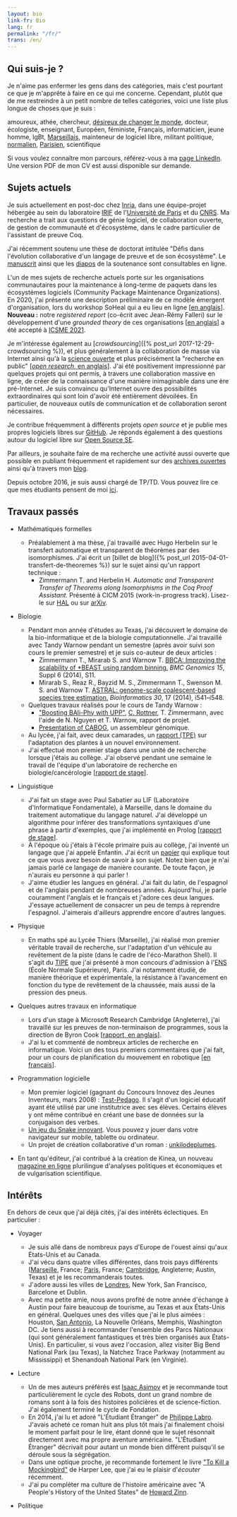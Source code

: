 ```yaml
---
layout: bio
link-fr: Bio
lang: fr
permalink: "/fr/"
trans: /en/
---
```


Qui suis-je ?
-------------

Je n'aime pas enfermer les gens dans des catégories, mais c'est
pourtant ce que je m'apprête à faire en ce qui me concerne.
Cependant, plutôt que de me restreindre à un petit nombre de telles
catégories, voici une liste plus longue de choses que je suis :

amoureux, athée, chercheur,
[désireux de changer le monde](/fr/changer-le-monde),
docteur,
écologiste, enseignant,
Européen, féministe,
Français, informaticien, jeune homme,
lgBt, [Marseillais](/fr/marseille),
mainteneur de logiciel libre,
militant politique, [normalien](http://www.ens.fr),
[Parisien](/fr/paris), scientifique

Si vous voulez connaître mon parcours,
référez-vous à ma [page LinkedIn](https://fr.linkedin.com/in/theozim).
Une version PDF de mon CV est aussi disponible sur demande.

Sujets actuels
--------------

Je suis actuellement en post-doc chez [Inria][], dans une
équipe-projet hébergée au sein du laboratoire [IRIF][] de
l'[Université de Paris](https://u-paris.fr/) et du [CNRS][].  Ma
recherche a trait aux questions de génie logiciel, de collaboration
ouverte, de gestion de communauté et d'écosystème, dans le cadre
particulier de l'assistant de preuve Coq.

[CNRS]: http://www.cnrs.fr/fr
[Inria]: https://www.inria.fr/fr
[IRIF]: https://www.irif.fr/

J'ai récemment soutenu une thèse de doctorat intitulée "Défis dans
l'évolution collaborative d'un langage de preuve et de son
écosystème".  Le [manuscrit][] ainsi que les [diapos][] de la
soutenance sont consultables en ligne.

[diapos]: https://www.irif.fr/_media/users/theo/phd_defense.pdf
[manuscrit]: https://www.irif.fr/_media/users/theo/memoirthesis.pdf

L'un de mes sujets de recherche actuels porte sur les organisations
communautaires pour la maintenance à long-terme de paquets dans les
écosystèmes logiciels (Community Package Maintenance Organizations).
En 2020, j'ai présenté une description préliminaire de ce modèle
émergent d'organisation, lors du workshop SoHeal qui a eu lieu en
ligne [[en anglais](https://www.youtube.com/watch?v=GmVufTUFmVc)].
**Nouveau :** notre *registered report* (co-écrit avec Jean-Rémy
Falleri) sur le développement d'une *grounded theory* de ces
organisations [[en anglais](https://hal.inria.fr/hal-03320556)] a été
accepté à [ICSME
2021](https://icsme2021.github.io/program/Accepted.html).

Je m'intéresse également au
[_crowdsourcing_]({% post_url 2017-12-29-crowdsourcing %}), et plus généralement
à la collaboration de masse via Internet ainsi qu'à la
[science ouverte](http://fr.wikipedia.org/wiki/Science_ouverte)
et plus précisément la "recherche en public"
[[_open research_, en anglais](http://en.wikipedia.org/wiki/Open_research)].
J'ai été positivement impressionné par quelques projets qui ont
permis, à travers une collaboration massive en ligne, de créer
de la connaissance d'une manière inimaginable dans une ère pré-Internet.
Je suis convaincu qu'Internet ouvre des possibilités extraordinaires qui
sont loin d'avoir été entièrement dévoilées.
En particulier, de nouveaux outils de communication et de collaboration
seront nécessaires.

Je contribue fréquemment à différents projets _open source_ et je publie
mes propres logiciels libres sur [GitHub](https://github.com/Zimmi48).
Je réponds également à des questions autour du logiciel libre sur
[Open Source SE](http://opensource.stackexchange.com/users/5858/zimm-i48).

Par ailleurs, je souhaite faire de ma recherche une activité aussi ouverte
que possible en publiant fréquemment et rapidement sur des [archives ouvertes][HAL]
ainsi qu'à travers mon [blog](/fr/blog).

[HAL]: https://hal.inria.fr/search/index/q/*/authFullName_s/Théo+Zimmermann

Depuis octobre 2016, je suis aussi chargé de TP/TD.
Vous pouvez lire ce que mes étudiants pensent de moi [ici](/fr/enseignement).

Travaux passés
--------------

* Mathématiques formelles
	* Préalablement à ma thèse, j'ai travaillé avec Hugo Herbelin
	sur le transfert automatique et transparent de théorèmes par
	des isomorphismes. J'ai écrit un
	[billet de blog]({% post_url 2015-04-01-transfert-de-theoremes %})
	sur le sujet ainsi qu'un rapport technique :
		* Zimmermann T. and Herbelin H. *Automatic and Transparent Transfer of Theorems along Isomorphisms in the Coq Proof Assistant.*
		Présenté à CICM 2015 (work-in-progress track).
		Lisez-le sur [HAL](https://hal.archives-ouvertes.fr/hal-01152588)
		ou sur [arXiv](http://arxiv.org/abs/1505.05028).

* Biologie
	* Pendant mon année d'études au Texas,
	j'ai découvert le domaine de la bio-informatique et de la
	biologie computationnelle.
	J'ai travaillé avec Tandy Warnow pendant un semestre
	(après avoir suivi son cours le premier semestre)
	et je suis co-auteur de deux articles :
		* Zimmermann T., Mirarab S. and Warnow T.
		[BBCA: Improving the scalability of *BEAST using random binning.](http://www.biomedcentral.com/1471-2164/15/S6/S11)
		_BMC Genomics 15_, Suppl 6 (2014), S11.
		* Mirarab S., Reaz R., Bayzid M. S., Zimmermann T.,
		Swenson M. S. and Warnow T.
		[ASTRAL: genome-scale coalescent-based species tree estimation.](http://bioinformatics.oxfordjournals.org/content/30/17/i541.long)
		_Bioinformatics 30_, 17 (2014), i541–i548.
	* Quelques travaux réalisés pour le cours de Tandy Warnow :
		* ["Boosting BAli-Phy with UPP"](/pdf/boosting-bali-phy.pdf),
		[C. Rottner](http://fr.linkedin.com/in/cecilerottner), T. Zimmermann,
		avec l'aide de N. Nguyen et T. Warnow, rapport de projet.
		* [Presentation of CABOG](/pdf/presentation-CABOG.pdf),
		un assembleur génomique.
	* Au lycée, j'ai fait, avec deux camarades,
	un [rapport (TPE)](/pdf/TPE.pdf)
	sur l'adaptation des plantes à un nouvel environnement.
	* J'ai effectué mon premier stage dans une unité de recherche
	lorsque j'étais au collège. J'ai observé pendant une semaine
	le travail de l'équipe d'un
	laboratoire de recherche en biologie/cancérologie
	[[rapport de stage](/pdf/stage-IGC.pdf)].

* Linguistique
	* J'ai fait un stage avec Paul Sabatier
	au LIF (Laboratoire d'Informatique Fondamentale),
	à Marseille, dans le domaine du traitement automatique
	du langage naturel.
	J'ai développé un algorithme pour inférer des transformations
	syntaxiques d'une phrase à partir d'exemples, que j'ai implémenté
	en Prolog [[rapport de stage](/pdf/stage-LIF.pdf)].
	* À l'époque où j'étais à l'école primaire puis au collège,
	j'ai inventé un langage que j'ai appelé Enfantin.
	J'ai écrit un [papier](/pdf/enfantin.pdf)
	qui explique tout ce que vous avez
	besoin de savoir à son sujet.
	Notez bien que je n'ai jamais parlé ce langage de manière courante.
	De toute façon, je n'aurais eu personne à qui parler !
	* J'aime étudier les langues en général. J'ai fait du latin, de
	l'espagnol et de l'anglais pendant de nombreuses années.
	Aujourd'hui, je parle couramment l'anglais et le français et
	j'adore ces deux langues.
	J'essaye actuellement de consacrer un peu de temps à reprendre
	l'espagnol. J'aimerais d'ailleurs
	apprendre encore d'autres langues.

* Physique
	* En maths spé au Lycée Thiers (Marseille), j'ai réalisé mon
	premier véritable travail de recherche, sur l'adaptation
	d'un véhicule au revêtement de la piste (dans le cadre
	de l'éco-Marathon Shell).
	Il s'agit du
	[TIPE](/pdf/TIPE.pdf) que
	j'ai présenté à mon concours d'admission à
	l'[ENS](http://www.ens.fr) (École Normale Supérieure), Paris.
	J'ai notamment étudié, de manière théorique et expérimentale,
	la résistance à l'avancement en fonction du type de revêtement
	de la chaussée, mais aussi de la pression des pneus.

* Quelques autres travaux en informatique
	* Lors d'un stage à Microsoft Research Cambridge (Angleterre),
	j'ai travaillé sur les preuves de non-terminaison de programmes,
	sous la direction de Byron Cook
	[[rapport, en anglais](/pdf/internship-MSRC.pdf)].
	* J'ai lu et commenté de nombreux articles de recherche en
	informatique. Voici un des tous premiers commentaires que j'ai
	fait, pour un cours de planification du mouvement en robotique
	[[en français](/pdf/planification-trajectoires.pdf)].

* Programmation logicielle
	* Mon premier logiciel
	(gagnant du Concours Innovez des Jeunes Inventeurs,
	mars 2008) : [Test-Pedago](/test-pedago). Il s'agit d'un
	logiciel éducatif ayant été utilisé par une institutrice
	avec ses élèves. Certains élèves y ont même contribué en
	créant une base de données sur la conjugaison des verbes.
	* [Un jeu du Snake innovant](/zimmisapps/fr). Vous pouvez
	y jouer dans votre navigateur sur mobile, tablette ou ordinateur.
	* Un projet de création collaborative d'un roman :
	[unkilodeplumes](https://unkilodeplumes.github.io/).

* En tant qu'éditeur, j'ai contribué à la création de Kinea, un nouveau
[magazine en ligne](http://kinea.media) plurilingue d'analyses politiques
et économiques et de vulgarisation scientifique.

Intérêts
--------

En dehors de ceux que j'ai déjà cités, j'ai des intérêts éclectiques.
En particulier :

* Voyager
	* Je suis allé dans de nombreux pays d'Europe de l'ouest ainsi
	qu'aux États-Unis et au Canada.
	* J'ai vécu dans quatre villes différentes, dans trois pays
	différents ([Marseille](/fr/marseille), France; [Paris](/fr/paris), France;
	[Cambridge](/fr/cambridge), Angleterre; Austin, Texas)
	et je les recommanderais toutes.
	* J'adore aussi les villes de [Londres](/fr/londres), New York,
	San Francisco, Barcelone et Dublin.
	* Avec ma petite amie, nous avons profité de notre année d'échange
	à Austin pour faire beaucoup de tourisme, au Texas et aux États-Unis
	en général.
	Quelques unes des villes que j'ai le plus aimées :
	Houston, [San Antonio](/fr/san-antonio), La Nouvelle Orléans,
	Memphis, Washington DC.
	Je tiens aussi à recommander l'ensemble des Parcs Nationaux
	(qui sont généralement fantastiques et très bien organisés aux
	États-Unis). En particulier, si vous avez l'occasion, allez visiter
	Big Bend National Park (au Texas), la Natchez Trace Parkway
	(notamment au Mississippi) et Shenandoah National Park (en Virginie).

* Lecture
	* Un de mes auteurs préférés est
	[Isaac Asimov](http://fr.wikipedia.org/wiki/Isaac_Asimov)
	et je recommande tout particulièrement le cycle des Robots,
	dont un grand nombre de romans sont à la fois
	des histoires policières et de science-fiction.
    J'ai également terminé le cycle de Fondation.
	* En 2014, j'ai lu et adoré "L'Étudiant Étranger" de
	[Philippe Labro](http://fr.wikipedia.org/wiki/Philippe_Labro).
	J'avais acheté ce roman huit ans plus tôt mais j'ai finalement
	choisi le moment parfait pour le lire, étant donné que le sujet
	résonnait directement avec ma propre aventure américaine.
    "L'Étudiant Étranger" décrivait pour autant un monde bien
    différent puisqu'il se déroule sous la ségrégation.
    * Dans une optique proche, je recommande fortement le livre
    ["To Kill a Mockingbird"](http://fr.wikipedia.org/wiki/Ne_tirez_pas_sur_l%27oiseau_moqueur)
    de Harper Lee, que j'ai eu le plaisir d'*écouter* récemment.
    * J'ai pu compléter ma culture de l'histoire américaine
    avec "A People's History of the United States" de
    [Howard Zinn](http://fr.wikipedia.org/wiki/Howard_Zinn).

* Politique
